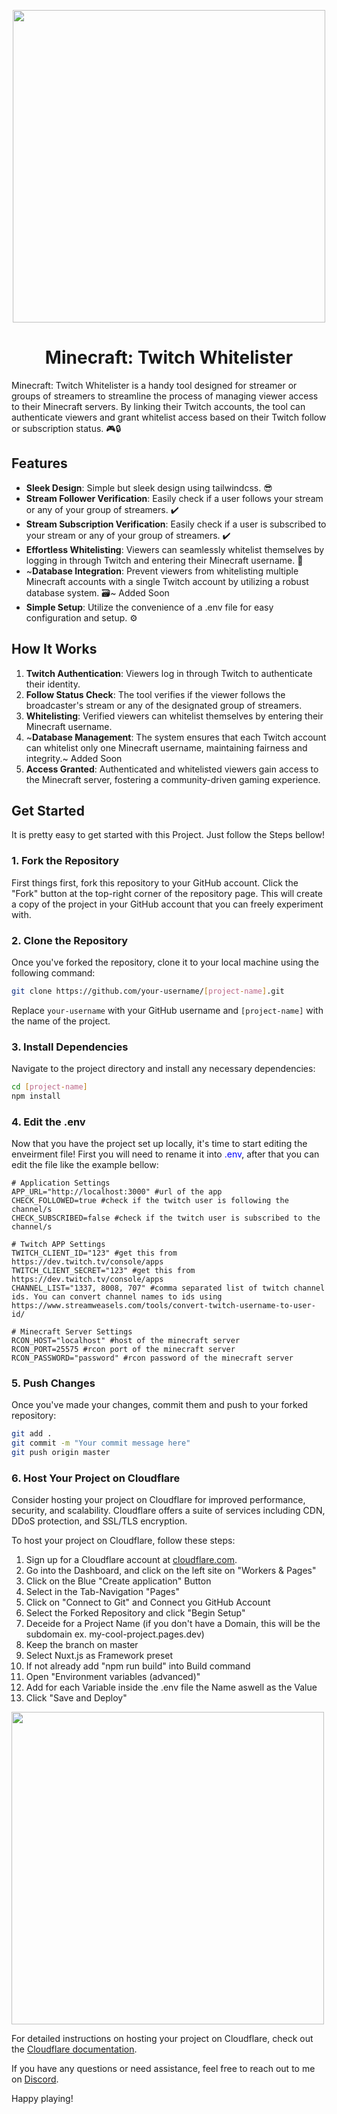 <p align="center">
    <img src="https://i.imgur.com/yFu8WBx.png" width="500">
</p>
<h1 align="center">
	Minecraft: Twitch Whitelister
</h1>
Minecraft: Twitch Whitelister is a handy tool designed for streamer or groups of streamers to streamline the process of managing viewer access to their Minecraft servers. By linking their Twitch accounts, the tool can authenticate viewers and grant whitelist access based on their Twitch follow or subscription status. 🎮🔒

## Features

- **Sleek Design**: Simple but sleek design using tailwindcss. 😎
- **Stream Follower Verification**: Easily check if a user follows your stream or any of your group of streamers. ✔️
- **Stream Subscription Verification**: Easily check if a user is subscribed to your stream or any of your group of streamers. ✔️
- **Effortless Whitelisting**: Viewers can seamlessly whitelist themselves by logging in through Twitch and entering their Minecraft username. 📝
- ~**Database Integration**: Prevent viewers from whitelisting multiple Minecraft accounts with a single Twitch account by utilizing a robust database system. 🗃️~ Added Soon
- **Simple Setup**: Utilize the convenience of a .env file for easy configuration and setup. ⚙️

## How It Works

1. **Twitch Authentication**: Viewers log in through Twitch to authenticate their identity.
2. **Follow Status Check**: The tool verifies if the viewer follows the broadcaster's stream or any of the designated group of streamers.
3. **Whitelisting**: Verified viewers can whitelist themselves by entering their Minecraft username.
4. ~**Database Management**: The system ensures that each Twitch account can whitelist only one Minecraft username, maintaining fairness and integrity.~ Added Soon
5. **Access Granted**: Authenticated and whitelisted viewers gain access to the Minecraft server, fostering a community-driven gaming experience.

## Get Started

It is pretty easy to get started with this Project. Just follow the Steps bellow!

### 1. Fork the Repository

First things first, fork this repository to your GitHub account. Click the "Fork" button at the top-right corner of the repository page. This will create a copy of the project in your GitHub account that you can freely experiment with.

### 2. Clone the Repository

Once you've forked the repository, clone it to your local machine using the following command:
```bash
git clone https://github.com/your-username/[project-name].git
```

Replace `your-username` with your GitHub username and `[project-name]` with the name of the project.

### 3. Install Dependencies

Navigate to the project directory and install any necessary dependencies:
```bash
cd [project-name]
npm install
```

### 4. Edit the .env

Now that you have the project set up locally, it's time to start editing the enveirment file! First you will need to rename it into <span style="color:blue">.env</span>, after that you can edit the file like the example bellow:
```env
# Application Settings
APP_URL="http://localhost:3000" #url of the app
CHECK_FOLLOWED=true #check if the twitch user is following the channel/s
CHECK_SUBSCRIBED=false #check if the twitch user is subscribed to the channel/s

# Twitch APP Settings
TWITCH_CLIENT_ID="123" #get this from https://dev.twitch.tv/console/apps
TWITCH_CLIENT_SECRET="123" #get this from https://dev.twitch.tv/console/apps
CHANNEL_LIST="1337, 8008, 707" #comma separated list of twitch channel ids. You can convert channel names to ids using https://www.streamweasels.com/tools/convert-twitch-username-to-user-id/

# Minecraft Server Settings
RCON_HOST="localhost" #host of the minecraft server
RCON_PORT=25575 #rcon port of the minecraft server
RCON_PASSWORD="password" #rcon password of the minecraft server
```

### 5. Push Changes

Once you've made your changes, commit them and push to your forked repository:
```bash
git add .
git commit -m "Your commit message here"
git push origin master
```

### 6. Host Your Project on Cloudflare

Consider hosting your project on Cloudflare for improved performance, security, and scalability. Cloudflare offers a suite of services including CDN, DDoS protection, and SSL/TLS encryption.

To host your project on Cloudflare, follow these steps:

1. Sign up for a Cloudflare account at [cloudflare.com](https://www.cloudflare.com).
2. Go into the Dashboard, and click on the left site on "Workers & Pages"
3. Click on the Blue "Create application" Button
4. Select in the Tab-Navigation "Pages"
5. Click on "Connect to Git" and Connect you GitHub Account
6. Select the Forked Repository and click "Begin Setup"
7. Deceide for a Project Name (if you don't have a Domain, this will be the subdomain ex. my-cool-project.pages.dev)
8. Keep the branch on master
9. Select Nuxt.js as Framework preset
10. If not already add "npm run build" into Build command
11. Open "Environment variables (advanced)"
12. Add for each Variable inside the .env file the Name aswell as the Value
13. Click "Save and Deploy"
<img src="https://i.imgur.com/OL95j9v.png" width="500">

For detailed instructions on hosting your project on Cloudflare, check out the [Cloudflare documentation](https://developers.cloudflare.com/pages/platform/).

If you have any questions or need assistance, feel free to reach out to me on [Discord](https://discord.com/users/140866067588317184).

Happy playing!
